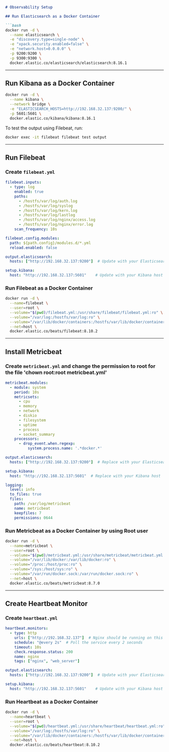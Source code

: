 ```markdown
# Observability Setup

## Run Elasticsearch as a Docker Container

```bash
docker run -d \
  --name elasticsearch \
  -e "discovery.type=single-node" \
  -e "xpack.security.enabled=false" \
  -e "network.host=0.0.0.0" \
  -p 9200:9200 \
  -p 9300:9300 \
  docker.elastic.co/elasticsearch/elasticsearch:8.16.1
```

---

## Run Kibana as a Docker Container

```bash
docker run -d \
  --name kibana \
  --network bridge \
  -e "ELASTICSEARCH_HOSTS=http://192.168.32.137:9200/" \
  -p 5601:5601 \
  docker.elastic.co/kibana/kibana:8.16.1
```

To test the output using Filebeat, run:
```bash
docker exec -it filebeat filebeat test output
```

---

## Run Filebeat

### Create `filebeat.yml`

```yaml
filebeat.inputs:
  - type: log
    enabled: true
    paths:
      - /hostfs/var/log/auth.log
      - /hostfs/var/log/syslog
      - /hostfs/var/log/kern.log
      - /hostfs/var/log/lastlog
      - /hostfs/var/log/nginx/access.log
      - /hostfs/var/log/nginx/error.log
    scan_frequency: 10s

filebeat.config.modules:
  path: ${path.config}/modules.d/*.yml
  reload.enabled: false

output.elasticsearch:
  hosts: ["http://192.168.32.137:9200"]  # Update with your Elasticsearch host

setup.kibana:
  host: "http://192.168.32.137:5601"    # Update with your Kibana host
```

### Run Filebeat as a Docker Container

```bash
docker run -d \
  --name=filebeat \
  --user=root \
  --volume="$(pwd)/filebeat.yml:/usr/share/filebeat/filebeat.yml:ro" \
  --volume="/var/log:/hostfs/var/log:ro" \
  --volume="/var/lib/docker/containers:/hostfs/var/lib/docker/containers:ro" \
  --net=host \
  docker.elastic.co/beats/filebeat:8.10.2
```

---

## Install Metricbeat

### Create `metricbeat.yml` and change the permission to root for the file 'chown root:root metricbeat.yml'

```yaml
metricbeat.modules:
  - module: system
    period: 10s
    metricsets:
      - cpu
      - memory
      - network
      - diskio
      - filesystem
      - uptime
      - process
      - socket_summary
    processors:
      - drop_event.when.regexp:
          system.process.name: '.*docker.*'

output.elasticsearch:
  hosts: ["http://192.168.32.137:9200"]  # Replace with your Elasticsearch host

setup.kibana:
  host: "http://192.168.32.137:5601"  # Replace with your Kibana host

logging:
  level: info
  to_files: true
  files:
    path: /var/log/metricbeat
    name: metricbeat
    keepfiles: 7
    permissions: 0644
```

### Run Metricbeat as a Docker Container by using Root user

```bash
docker run -d \
  --name=metricbeat \
  --user=root \
  --volume="$(pwd)/metricbeat.yml:/usr/share/metricbeat/metricbeat.yml:ro" \
  --volume="/var/lib/docker:/var/lib/docker:ro" \
  --volume="/proc:/host/proc:ro" \
  --volume="/sys:/host/sys:ro" \
  --volume="/var/run/docker.sock:/var/run/docker.sock:ro" \
  --net=host \
  docker.elastic.co/beats/metricbeat:8.7.0
```

---

## Create Heartbeat Monitor

### Create `heartbeat.yml`

```yaml
heartbeat.monitors:
  - type: http
    urls: ["http://192.168.32.137"]  # Nginx should be running on this URL (adjust if needed)
    schedule: "@every 2s"  # Poll the service every 2 seconds
    timeout: 10s
    check.response.status: 200
    name: nginx
    tags: ["nginx", "web_server"]

output.elasticsearch:
  hosts: ["http://192.168.32.137:9200"]  # Update with your Elasticsearch host

setup.kibana:
  host: "http://192.168.32.137:5601"    # Update with your Kibana host
```

### Run Heartbeat as a Docker Container

```bash
docker run -d \
  --name=heartbeat \
  --user=root \
  --volume="$(pwd)/heartbeat.yml:/usr/share/heartbeat/heartbeat.yml:ro" \
  --volume="/var/log:/hostfs/var/log:ro" \
  --volume="/var/lib/docker/containers:/hostfs/var/lib/docker/containers:ro" \
  --net=host \
  docker.elastic.co/beats/heartbeat:8.10.2
```
```
